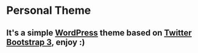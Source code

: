 # Personal Theme

## It's a simple [WordPress](http://wordpress.org) theme based on [Twitter Bootstrap 3](http://getbootstrap.com), enjoy :)
